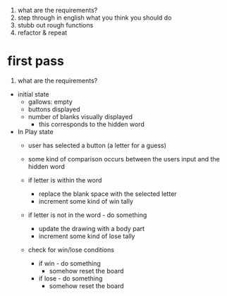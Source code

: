 1. what are the requirements?
2. step through in english what you think you should do
3. stubb out rough functions
4. refactor & repeat


# first pass
1. what are the requirements?
* initial state 
	- gallows: empty
	- buttons displayed
	- number of blanks visually displayed 
		* this corresponds to the hidden word
* In Play state
	- user has selected a button (a letter for a guess)
	- some kind of comparison occurs between the users input and the hidden word
	- if letter is within the word 
		* replace the blank space with the selected letter
		* increment some kind of win tally

	- if letter is not in the word - do something
		* update the drawing with a body part
		* increment some kind of lose tally
	- check for win/lose conditions
		* if win - do something
			- somehow reset the board
		* if lose - do something
			- somehow reset the board
